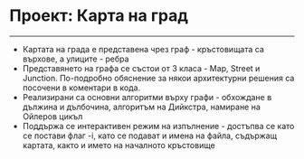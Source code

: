 # Проект: Карта на град
---
- Картата на града е представена чрез граф - кръстовищата са върхове, а улиците - ребра
- Представянето на графа се състои от 3 класа - Map, Street и Junction. По-подробно обяснение за някои архитектурни решения са посочени в коментари в кода.
- Реализирани са основни алгоритми върху графи - обхождане в дължина и дълбочина, алгоритъм на Дийкстра, намиране на Ойлеров цикъл
- Поддържа се интерактивен режим на изпълнение - достъпва се като се постави флаг -i, като се подават и имена на файла, съдържащ картата, както и името на началното кръстовище